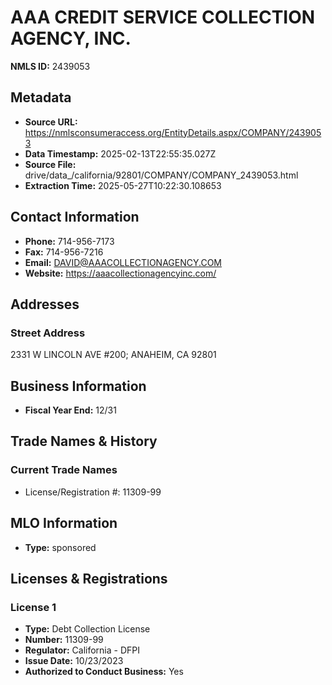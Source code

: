 # AAA CREDIT SERVICE COLLECTION AGENCY, INC.

**NMLS ID:** 2439053

## Metadata
- **Source URL:** https://nmlsconsumeraccess.org/EntityDetails.aspx/COMPANY/2439053
- **Data Timestamp:** 2025-02-13T22:55:35.027Z
- **Source File:** drive/data_/california/92801/COMPANY/COMPANY_2439053.html
- **Extraction Time:** 2025-05-27T10:22:30.108653

## Contact Information
- **Phone:** 714-956-7173
- **Fax:** 714-956-7216
- **Email:** DAVID@AAACOLLECTIONAGENCY.COM
- **Website:** https://aaacollectionagencyinc.com/

## Addresses
### Street Address
2331 W LINCOLN AVE #200; ANAHEIM, CA 92801

## Business Information
- **Fiscal Year End:** 12/31

## Trade Names & History
### Current Trade Names
- License/Registration #: 11309-99

## MLO Information
- **Type:** sponsored

## Licenses & Registrations

### License 1
- **Type:** Debt Collection License
- **Number:** 11309-99
- **Regulator:** California - DFPI
- **Issue Date:** 10/23/2023
- **Authorized to Conduct Business:** Yes

